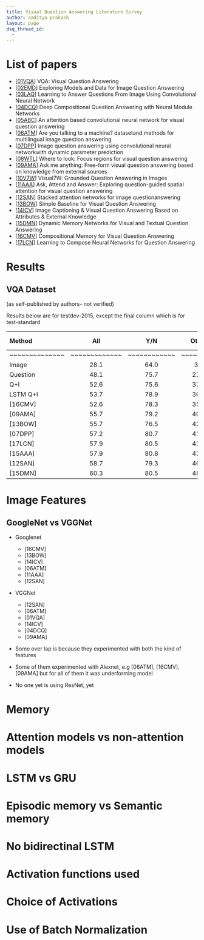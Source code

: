 ```yaml
---
title: Visual Question Answering Literature Survey
author: aaditya prakash
layout: page
dsq_thread_id:
  - 
---
```


# List of papers


* [[01VQA](<http://arxiv.org/abs/1505.00468>)] VQA: Visual Question Answering 
* [[02EMD](<http://arxiv.org/abs/1505.02074>)] Exploring Models and Data for Image Question Answering 
* [[03LAQ](<http://arxiv.org/abs/1506.00333>)] Learning to Answer Questions From Image Using Convolutional Neural Network 
* [[04DCQ](<http://arxiv.org/abs/1511.02799>)] Deep Compositional Question Answering with Neural Module Networks 
* [[05ABC](<http://arxiv.org/abs/1511.05960>)] An attention based convolutional neural network for visual question answering 
* [[06ATM](<http://arxiv.org/abs/1505.05612>)] Are you talking to a machine? datasetand methods for multilingual image question answering 
* [[07DPP](<http://arxiv.org/abs/1511.05756>)] Image question answering using convolutional neural networkwith dynamic parameter prediction 
* [[08WTL](<http://arxiv.org/abs/1511.07394>)] Where to look: Focus regions for visual question answering 
* [[09AMA](<http://arxiv.org/abs/1511.06973>)] Ask me anything: Free-form visual question answering based on knowledge from external sources 
* [[10V7W](<http://arxiv.org/abs/1511.03416>)] Visual7W: Grounded Question Answering in Images 
* [[11AAA](<http://arxiv.org/abs/1511.05234>)] Ask, Attend and Answer: Exploring question-guided spatial attention for visual question answering 
* [[12SAN](<http://arxiv.org/abs/1511.02274>)] Stacked attention networks for image questionanswering 
* [[13BOW](<http://arxiv.org/abs/1512.02167>)] Simple Baseline for Visual Question Answering 
* [[14ICV](<http://arxiv.org/abs/1603.02814>)] Image Captioning & Visual Question Answering Based on Attributes & External Knowledge 
* [[15DMN](<http://arxiv.org/abs/1603.01417>)] Dynamic Memory Networks for Visual and Textual Question Answering 
* [[16CMV](<http://arxiv.org/abs/1511.05676>)] Compositional Memory for Visual Question Answering  
* [[17LCN](<http://arxiv.org/abs/1601.01705>)] Learning to Compose Neural Networks for Question Answering

# Results

## VQA Dataset
(as self-published by authors- not verified)

Results below are for testdev-2015, except the final column which is for test-standard

**Method** |**All**| **Y/N**| **Other**| **Num**| **Test-Std[All]**
:------|:------:|:------:|:------:|:------:|:------:|
~~~~~~~~~~~~~~|~~~~~~~~~~~~~|~~~~~~~~~~~~|~~~~~~~~~|~~~~~~~~~~|~~~~~~~~
Image| 28.1| 64.0| 3.8| 0.4| -
Question| 48.1| 75.7| 27.1| 36.7| -
Q+I| 52.6| 75.6| 37.4| 33.7| -
LSTM Q+I| 53.7| 78.9| 36.4| 35.2| 54.1
[16CMV]| 52.6| 78.3| 35.9| 34.4| -
[09AMA]| 55.7| 79.2| 40.1| 36.1| 56.0
[13BOW]| 55.7| 76.5| 42.6| 35.0| 55.9
[07DPP]| 57.2| 80.7| 41.7| 37.2| 57.4
[17LCN]| 57.9| 80.5| 43.1| 37.4| 58.0
[15AAA]| 57.9| 80.8| 43.2| 37.3| 58.2
[12SAN]| 58.7| 79.3| 46.1| 36.6| 58.9
[15DMN]| 60.3| 80.5| 48.3| 36.8| 60.4



# Image Features

## GoogleNet vs VGGNet
 * Googlenet
   * [16CMV]
   * [13BOW]
   * [14ICV]
   * [06ATM]
   * [11AAA]
   * [12SAN]
 * VGGNet
   * [12SAN]
   * [06ATM]
   * [01VQA]
   * [14ICV]
   * [04DCQ]
   * [09AMA]

 * Some over lap is because they experimented with both the kind of features
 * Some of them experimented with Alexnet, e.g [06ATM], [16CMV], [09AMA] but for all of them it was underforming model
 * No one yet is using ResNet, yet

# Memory

# Attention models vs non-attention models

# LSTM vs GRU

# Episodic memory vs Semantic memory


# No bidirectinal LSTM


# Activation functions used


# Choice of Activations


# Use of Batch Normalization



